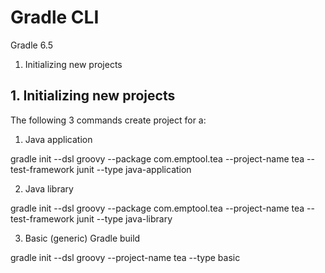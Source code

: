 # Gradle CLI

Gradle 6.5

1.  Initializing new projects

## 1.  Initializing new projects

The following 3 commands create project for a:

1.  Java application

gradle init --dsl groovy --package com.emptool.tea --project-name tea --test-framework junit --type java-application

2.  Java library

gradle init --dsl groovy --package com.emptool.tea --project-name tea --test-framework junit --type java-library

3.  Basic (generic) Gradle build

gradle init --dsl groovy --project-name tea --type basic

